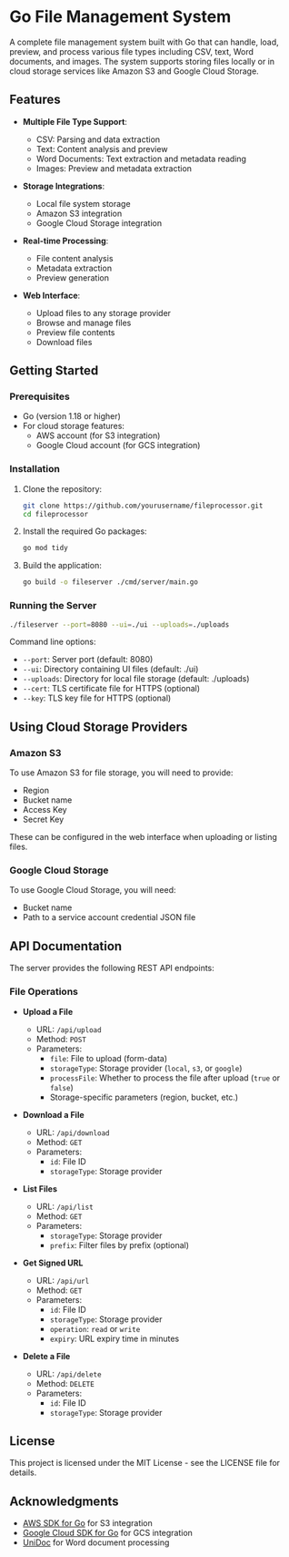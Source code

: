 # Go File Management System

A complete file management system built with Go that can handle, load, preview, and process various file types including CSV, text, Word documents, and images. The system supports storing files locally or in cloud storage services like Amazon S3 and Google Cloud Storage.

## Features

- **Multiple File Type Support**:
  - CSV: Parsing and data extraction
  - Text: Content analysis and preview
  - Word Documents: Text extraction and metadata reading
  - Images: Preview and metadata extraction

- **Storage Integrations**:
  - Local file system storage
  - Amazon S3 integration
  - Google Cloud Storage integration

- **Real-time Processing**:
  - File content analysis
  - Metadata extraction
  - Preview generation

- **Web Interface**:
  - Upload files to any storage provider
  - Browse and manage files
  - Preview file contents
  - Download files

## Getting Started

### Prerequisites

- Go (version 1.18 or higher)
- For cloud storage features:
  - AWS account (for S3 integration)
  - Google Cloud account (for GCS integration)

### Installation

1. Clone the repository:
   ```bash
   git clone https://github.com/yourusername/fileprocessor.git
   cd fileprocessor
   ```

2. Install the required Go packages:
   ```bash
   go mod tidy
   ```

3. Build the application:
   ```bash
   go build -o fileserver ./cmd/server/main.go
   ```

### Running the Server

```bash
./fileserver --port=8080 --ui=./ui --uploads=./uploads
```

Command line options:
- `--port`: Server port (default: 8080)
- `--ui`: Directory containing UI files (default: ./ui)
- `--uploads`: Directory for local file storage (default: ./uploads)
- `--cert`: TLS certificate file for HTTPS (optional)
- `--key`: TLS key file for HTTPS (optional)

## Using Cloud Storage Providers

### Amazon S3

To use Amazon S3 for file storage, you will need to provide:
- Region
- Bucket name
- Access Key
- Secret Key

These can be configured in the web interface when uploading or listing files.

### Google Cloud Storage

To use Google Cloud Storage, you will need:
- Bucket name
- Path to a service account credential JSON file

## API Documentation

The server provides the following REST API endpoints:

### File Operations

- **Upload a File**
  - URL: `/api/upload`
  - Method: `POST`
  - Parameters:
    - `file`: File to upload (form-data)
    - `storageType`: Storage provider (`local`, `s3`, or `google`)
    - `processFile`: Whether to process the file after upload (`true` or `false`)
    - Storage-specific parameters (region, bucket, etc.)

- **Download a File**
  - URL: `/api/download`
  - Method: `GET`
  - Parameters:
    - `id`: File ID
    - `storageType`: Storage provider

- **List Files**
  - URL: `/api/list`
  - Method: `GET`
  - Parameters:
    - `storageType`: Storage provider
    - `prefix`: Filter files by prefix (optional)

- **Get Signed URL**
  - URL: `/api/url`
  - Method: `GET`
  - Parameters:
    - `id`: File ID
    - `storageType`: Storage provider
    - `operation`: `read` or `write`
    - `expiry`: URL expiry time in minutes

- **Delete a File**
  - URL: `/api/delete`
  - Method: `DELETE`
  - Parameters:
    - `id`: File ID
    - `storageType`: Storage provider

## License

This project is licensed under the MIT License - see the LICENSE file for details.

## Acknowledgments

- [AWS SDK for Go](https://github.com/aws/aws-sdk-go) for S3 integration
- [Google Cloud SDK for Go](https://github.com/googleapis/google-cloud-go) for GCS integration
- [UniDoc](https://github.com/unidoc/unioffice) for Word document processing